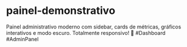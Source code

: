 # painel-demonstrativo
Painel administrativo moderno com sidebar, cards de métricas, gráficos interativos e modo escuro. Totalmente responsivo! 🚀 #Dashboard #AdminPanel

